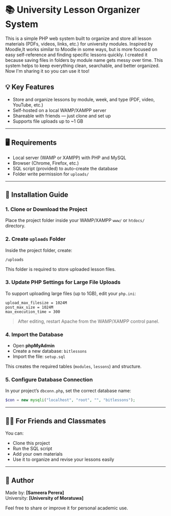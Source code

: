 
# 📚 University Lesson Organizer System

This is a simple PHP web system built to organize and store all lesson materials (PDFs, videos, links, etc.) for university modules. Inspired by Moodle,It works similar to Moodle in some ways, but is more focused on easy self-reference and finding specific lessons quickly.
I created it because saving files in folders by module name gets messy over time. This system helps to keep everything clean, searchable, and better organized. Now I'm sharing it so you can use it too!

## 💡 Key Features

- Store and organize lessons by module, week, and type (PDF, video, YouTube, etc.)
- Self-hosted on a local WAMP/XAMPP server
- Shareable with friends — just clone and set up
- Supports file uploads up to ~1 GB

---

## 🖥️ Requirements

- Local server (WAMP or XAMPP) with PHP and MySQL
- Browser (Chrome, Firefox, etc.)
- SQL script (provided) to auto-create the database
- Folder write permission for `uploads/`

---

## 🚀 Installation Guide

### 1. Clone or Download the Project

Place the project folder inside your WAMP/XAMPP `www/` or `htdocs/` directory.

### 2. Create `uploads` Folder

Inside the project folder, create:

```
/uploads
```

This folder is required to store uploaded lesson files.

### 3. Update PHP Settings for Large File Uploads

To support uploading large files (up to 1GB), edit your `php.ini`:

```
upload_max_filesize = 1024M
post_max_size = 1024M
max_execution_time = 300
```

> After editing, restart Apache from the WAMP/XAMPP control panel.

### 4. Import the Database

- Open **phpMyAdmin**
- Create a new database: `bitlessons`
- Import the file: `setup.sql`

This creates the required tables (`modules`, `lessons`) and structure.

### 5. Configure Database Connection

In your project’s `dbconn.php`, set the correct database name:

```php
$con = new mysqli("localhost", "root", "", "bitlessons");
```

---



## 👨‍🎓 For Friends and Classmates

You can:
- Clone this project
- Run the SQL script
- Add your own materials
- Use it to organize and revise your lessons easily

---

## 👤 Author

Made by: **[Sameera Perera]**  
University: **[University of Moratuwa]**


Feel free to share or improve it for personal academic use. 
